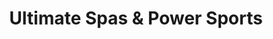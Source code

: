 ---
title: "Ultimate Spas & Power Sports"
url: /medicine-hat/ultimate-spas-und-power-sports/
shop: Allgemein
---